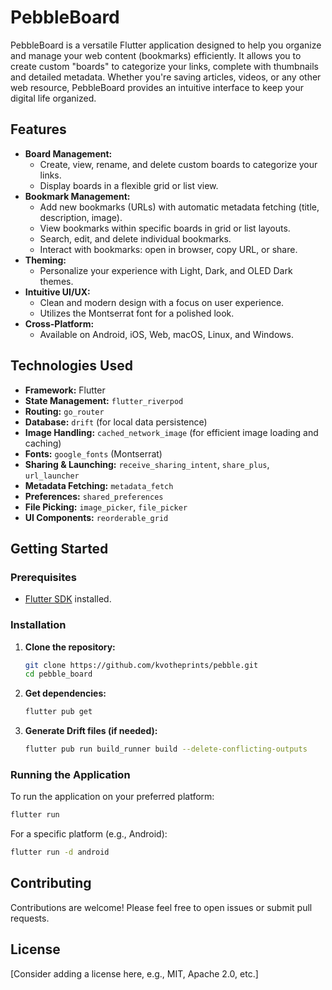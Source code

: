 # PebbleBoard

PebbleBoard is a versatile Flutter application designed to help you organize and manage your web content (bookmarks) efficiently. It allows you to create custom "boards" to categorize your links, complete with thumbnails and detailed metadata. Whether you're saving articles, videos, or any other web resource, PebbleBoard provides an intuitive interface to keep your digital life organized.

## Features

*   **Board Management:**
    *   Create, view, rename, and delete custom boards to categorize your links.
    *   Display boards in a flexible grid or list view.
*   **Bookmark Management:**
    *   Add new bookmarks (URLs) with automatic metadata fetching (title, description, image).
    *   View bookmarks within specific boards in grid or list layouts.
    *   Search, edit, and delete individual bookmarks.
    *   Interact with bookmarks: open in browser, copy URL, or share.
*   **Theming:**
    *   Personalize your experience with Light, Dark, and OLED Dark themes.
*   **Intuitive UI/UX:**
    *   Clean and modern design with a focus on user experience.
    *   Utilizes the Montserrat font for a polished look.
*   **Cross-Platform:**
    *   Available on Android, iOS, Web, macOS, Linux, and Windows.

## Technologies Used

*   **Framework:** Flutter
*   **State Management:** `flutter_riverpod`
*   **Routing:** `go_router`
*   **Database:** `drift` (for local data persistence)
*   **Image Handling:** `cached_network_image` (for efficient image loading and caching)
*   **Fonts:** `google_fonts` (Montserrat)
*   **Sharing & Launching:** `receive_sharing_intent`, `share_plus`, `url_launcher`
*   **Metadata Fetching:** `metadata_fetch`
*   **Preferences:** `shared_preferences`
*   **File Picking:** `image_picker`, `file_picker`
*   **UI Components:** `reorderable_grid`

## Getting Started

### Prerequisites

*   [Flutter SDK](https://flutter.dev/docs/get-started/install) installed.

### Installation

1.  **Clone the repository:**
    ```bash
    git clone https://github.com/kvotheprints/pebble.git
    cd pebble_board
    ```
2.  **Get dependencies:**
    ```bash
    flutter pub get
    ```
3.  **Generate Drift files (if needed):**
    ```bash
    flutter pub run build_runner build --delete-conflicting-outputs
    ```

### Running the Application

To run the application on your preferred platform:

```bash
flutter run
```

For a specific platform (e.g., Android):

```bash
flutter run -d android
```

## Contributing

Contributions are welcome! Please feel free to open issues or submit pull requests.

## License

[Consider adding a license here, e.g., MIT, Apache 2.0, etc.]